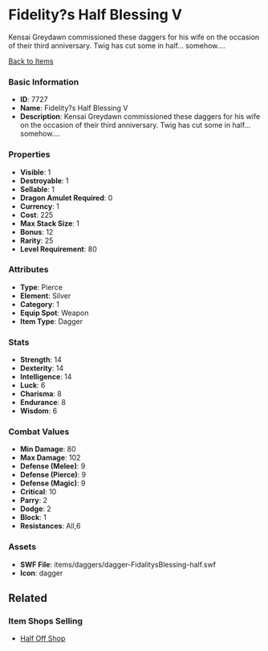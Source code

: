 # Fidelity?s Half Blessing V

Kensai Greydawn commissioned these daggers for his wife on the occasion of their third anniversary. Twig has cut some in half... somehow....

[Back to Items](../items.md)

### Basic Information

- **ID**: 7727
- **Name**: Fidelity?s Half Blessing V
- **Description**: Kensai Greydawn commissioned these daggers for his wife on the occasion of their third anniversary. Twig has cut some in half... somehow....

### Properties

- **Visible**: 1
- **Destroyable**: 1
- **Sellable**: 1
- **Dragon Amulet Required**: 0
- **Currency**: 1
- **Cost**: 225
- **Max Stack Size**: 1
- **Bonus**: 12
- **Rarity**: 25
- **Level Requirement**: 80

### Attributes

- **Type**: Pierce
- **Element**: Silver
- **Category**: 1
- **Equip Spot**: Weapon
- **Item Type**: Dagger

### Stats

- **Strength**: 14
- **Dexterity**: 14
- **Intelligence**: 14
- **Luck**: 6
- **Charisma**: 8
- **Endurance**: 8
- **Wisdom**: 6

### Combat Values

- **Min Damage**: 80
- **Max Damage**: 102
- **Defense (Melee)**: 9
- **Defense (Pierce)**: 9
- **Defense (Magic)**: 9
- **Critical**: 10
- **Parry**: 2
- **Dodge**: 2
- **Block**: 1
- **Resistances**: All,6

### Assets

- **SWF File**: items/daggers/dagger-FidalitysBlessing-half.swf
- **Icon**: dagger

## Related

### Item Shops Selling

- [Half Off Shop](../item-shops/286-half-off-shop.md)

